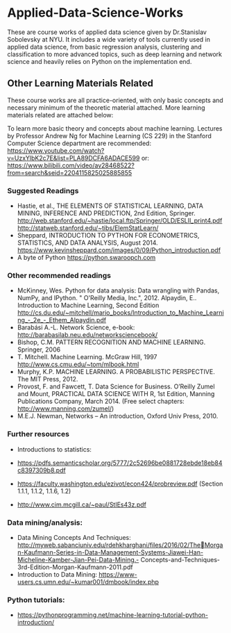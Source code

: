 # Applied-Data-Science-Works

   
These are course works of applied data science given by Dr.Stanislav Sobolevsky at NYU. It includes a wide variety of tools currently used in applied data science, from basic regression analysis, clustering and classification to more advanced topics, such as deep learning and network science and heavily relies on Python on the implementation end.


## Other Learning Materials Related
These course works are all practice-oriented, with only basic concepts and necessary minimum of 
the theoretic material attached. More learning materials related are attached below:

To learn more basic theory and concepts about machine learning. Lectures by Professor Andrew Ng for Machine Learning (CS 229) in the Stanford Computer Science department are recommended:
https://www.youtube.com/watch?v=UzxYlbK2c7E&list=PLA89DCFA6ADACE599
 or: https://www.bilibili.com/video/av28468522?from=search&seid=2204115825025885855

### Suggested Readings
 - Hastie, et al., THE ELEMENTS OF STATISTICAL LEARNING, DATA MINING, INFERENCE AND PREDICTION, 2nd Edition, 
Springer. 
http://web.stanford.edu/~hastie/local.ftp/Springer/OLD/ESLII_print4.pdf
http://statweb.stanford.edu/~tibs/ElemStatLearn/
 - Sheppard, INTRODUCTION TO PYTHON FOR ECONOMETRICS, STATISTICS, AND DATA ANALYSIS, August 2014. 
https://www.kevinsheppard.com/images/0/09/Python_introduction.pdf
 - A byte of Python https://python.swaroopch.com

### Other recommended readings
 - McKinney, Wes. Python for data analysis: Data wrangling with Pandas, NumPy, and IPython. " O'Reilly 
Media, Inc.", 2012. Alpaydin, E.. Introduction to Machine Learning, Second Edition 
http://cs.du.edu/~mitchell/mario_books/Introduction_to_Machine_Learning_-_2e_-_Ethem_Alpaydin.pdf
 - Barabási A.-L. Network Science, e-book: http://barabasilab.neu.edu/networksciencebook/
 - Bishop, C.M. PATTERN RECOGNITION AND MACHINE LEARNING. Springer, 2006 
 - T. Mitchell. Machine Learning. McGraw Hill, 1997 http://www.cs.cmu.edu/~tom/mlbook.html
 - Murphy, K.P. MACHINE LEARNING. A PROBABILISTIC PERSPECTIVE. The MIT Press, 2012. 
 - Provost, F. and Fawcett, T. Data Science for Business. O’Reilly Zumel and Mount, PRACTICAL DATA SCIENCE WITH R, 1st Edition, Manning Publications Company, March 2014. (Free select chapters: http://www.manning.com/zumel/)
 - M.E.J. Newman, Networks – An introduction, Oxford Univ Press, 2010.

### Further resources 
 - Introductions to statistics:

 - https://pdfs.semanticscholar.org/5777/2c52696be0881728ebde18eb84c8397309b8.pdf
 - https://faculty.washington.edu/ezivot/econ424/probreview.pdf (Section 1.1.1, 1.1.2, 1.1.6, 1.2)
 - http://www.cim.mcgill.ca/~paul/StIEs43z.pdf

### Data mining/analysis:
 - Data Mining Concepts And Techniques:
http://myweb.sabanciuniv.edu/rdehkharghani/files/2016/02/TheMorgan-Kaufmann-Series-in-Data-Management-Systems-Jiawei-Han-Micheline-Kamber-Jian-Pei-Data-Mining.-
Concepts-and-Techniques-3rd-Edition-Morgan-Kaufmann-2011.pdf
 - Introduction to Data Mining:
https://www-users.cs.umn.edu/~kumar001/dmbook/index.php

### Python tutorials:
 - https://pythonprogramming.net/machine-learning-tutorial-python-introduction/

